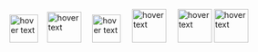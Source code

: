 
 <img src="https://upload.wikimedia.org/wikipedia/commons/thumb/9/9a/Visual_Studio_Code_1.35_icon.svg/2048px-Visual_Studio_Code_1.35_icon.svg.png" width="50" title="hover text"> &nbsp; &nbsp;<img src="https://upload.wikimedia.org/wikipedia/commons/thumb/2/2c/Visual_Studio_Icon_2022.svg/1200px-Visual_Studio_Icon_2022.svg.png" width="60" height="55" title="hover text"> &nbsp; &nbsp; <img src="https://upload.wikimedia.org/wikipedia/commons/thumb/9/99/Unofficial_JavaScript_logo_2.svg/2048px-Unofficial_JavaScript_logo_2.svg.png" width="50" title="hover text" > &nbsp; &nbsp; <img src="https://upload.wikimedia.org/wikipedia/commons/thumb/d/d2/C_Sharp_Logo_2023.svg/800px-C_Sharp_Logo_2023.svg.png" width="60" title="hover text"> &nbsp; &nbsp; <img src="https://upload.wikimedia.org/wikipedia/commons/thumb/d/d9/Node.js_logo.svg/2560px-Node.js_logo.svg.png" width="60" title="hover text"> <img src="https://miro.medium.com/max/512/1*doAg1_fMQKWFoub-6gwUiQ.png" width="60" title="hover text"></p>




<!---
MartoIT/MartoIT is a ✨ special ✨ repository because its `README.md` (this file) appears on your GitHub profile.
You can click the Preview link to take a look at your changes.
--->
